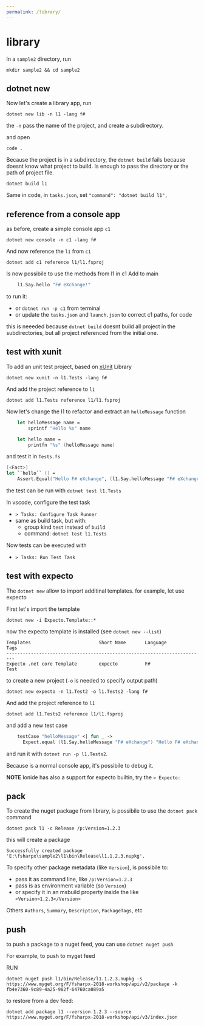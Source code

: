 ```yaml
---
permalink: /library/
---
```


# library

In a `sample2` directory, run

```
mkdir sample2 && cd sample2
```

## dotnet new

Now let's create a library app, run

```
dotnet new lib -n l1 -lang f#
```

the `-n` pass the name of the project, and create a subdirectory.

and open 

```
code .
```

Because the project is in a subdirectory, the `dotnet build` fails because doesnt know
what project to build. Is enough to pass the directory or the path of project file.

```
dotnet build l1
```

Same in code, in `tasks.json`, set `"command": "dotnet build l1",`

## reference from a console app

as before, create a simple console app `c1`

```
dotnet new console -n c1 -lang f#
```

And now reference the `l1` from `c1`

```
dotnet add c1 reference l1/l1.fsproj
```

Is now possibile to use the methods from l1 in c1
Add to main

```fsharp
    l1.Say.hello "F# eXchange!"
```

to run it:

- or `dotnet run -p c1` from terminal
- or update the `tasks.json` and `launch.json` to correct c1 paths, for code

this is neeeded because `dotnet build` doesnt build all project in the subdirectories, but
all project referenced from the initial one.

## test with xunit

To add an unit test project, based on [xUnit](https://xunit.github.io/) Library

```
dotnet new xunit -n l1.Tests -lang f#
```

And add the project reference to `l1`

```
dotnet add l1.Tests reference l1/l1.fsproj
```

Now let's change the l1 to refactor and extract an `helloMessage` function

```fsharp
    let helloMessage name =
        sprintf "Hello %s" name

    let hello name =
        printfn "%s" (helloMessage name)
```

and test it in `Tests.fs`

```fsharp
[<Fact>]
let ``hello`` () =
    Assert.Equal("Hello F# eXchange", (l1.Say.helloMessage "F# eXchange conf"))
```

the test can be run with `dotnet test l1.Tests`

In vscode, configure the test task

- `> Tasks: Configure Task Runner`
- same as build task, but with:
  - group kind `test` instead of `build`
  - command: `dotnet test l1.Tests`

Now tests can be executed with

- `> Tasks: Run Test Task`

## test with expecto

The `dotnet new` allow to import additinal templates.
for example, let use expecto

First let's import the template

```
dotnet new -i Expecto.Template::*
```

now the expecto template is installed (see `dotnet new --list`)

```
Templates                         Short Name       Language          Tags
-------------------------------------------------------------------------
Expecto .net core Template        expecto          F#                Test
```

to create a new project (`-o` is needed to specify output path)

```
dotnet new expecto -n l1.Test2 -o l1.Tests2 -lang f#
```

And add the project reference to `l1`

```
dotnet add l1.Tests2 reference l1/l1.fsproj
```

and add a new test case

```fsharp
    testCase "helloMessage" <| fun _ ->
      Expect.equal (l1.Say.helloMessage "F# eXchange") "Hello F# eXchange conf" "These should equal"
```

and run it with `dotnet run -p l1.Tests2`.

Because is a normal console app, it's possibile to debug it.

**NOTE** Ionide has also a support for expecto builtin, try the `> Expecto: `

## pack

To create the nuget package from library, is possibile to use the `dotnet pack` command

```
dotnet pack l1 -c Release /p:Version=1.2.3
```

this will create a package

```
Successfully created package 'E:\fsharpx\sample2\l1\bin\Release\l1.1.2.3.nupkg'.
```

To specify other package metadata (like `Version`), is possibile to:

- pass it as command line, like `/p:Version=1.2.3`
- pass is as environment variable (so `Version`)
- or specify it in an msbuild property inside the like `<Version>1.2.3</Version>`

Others `Authors`, `Summary`, `Description`, `PackageTags`, etc

## push

to push a package to a nuget feed, you can use `dotnet nuget push`

For example, to push to myget feed

RUN

```
dotnet nuget push l1/bin/Release/l1.1.2.3.nupkg -s https://www.myget.org/F/fsharpx-2018-workshop/api/v2/package -k fb4e7360-9c89-4a25-982f-64760ca089a5
```

to restore from a dev feed:

```
dotnet add package l1 --version 1.2.3 --source https://www.myget.org/F/fsharpx-2018-workshop/api/v3/index.json
```
